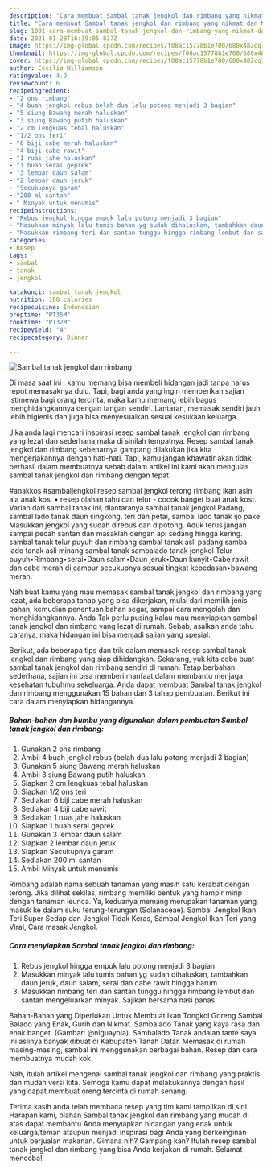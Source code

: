 ```yaml
---
description: "Cara membuat Sambal tanak jengkol dan rimbang yang nikmat dan Mudah Dibuat"
title: "Cara membuat Sambal tanak jengkol dan rimbang yang nikmat dan Mudah Dibuat"
slug: 1001-cara-membuat-sambal-tanak-jengkol-dan-rimbang-yang-nikmat-dan-mudah-dibuat
date: 2021-01-28T16:39:05.837Z
image: https://img-global.cpcdn.com/recipes/f08ac15778b1e700/680x482cq70/sambal-tanak-jengkol-dan-rimbang-foto-resep-utama.jpg
thumbnail: https://img-global.cpcdn.com/recipes/f08ac15778b1e700/680x482cq70/sambal-tanak-jengkol-dan-rimbang-foto-resep-utama.jpg
cover: https://img-global.cpcdn.com/recipes/f08ac15778b1e700/680x482cq70/sambal-tanak-jengkol-dan-rimbang-foto-resep-utama.jpg
author: Cecilia Williamson
ratingvalue: 4.9
reviewcount: 6
recipeingredient:
- "2 ons rimbang"
- "4 buah jengkol rebus belah dua lalu potong menjadi 3 bagian"
- "5 siung Bawang merah haluskan"
- "3 siung Bawang putih haluskan"
- "2 cm lengkuas tebal haluskan"
- "1/2 ons teri"
- "6 biji cabe merah haluskan"
- "4 biji cabe rawit"
- "1 ruas jahe haluskan"
- "1 buah serai geprek"
- "3 lembar daun salam"
- "2 lembar daun jeruk"
- "Secukupnya garam"
- "200 ml santan"
- " Minyak untuk menumis"
recipeinstructions:
- "Rebus jengkol hingga empuk lalu potong menjadi 3 bagian"
- "Masukkan minyak lalu tumis bahan yg sudah dihaluskan, tambahkan daun jeruk, daun salam, serai dan cabe rawit hingga harum"
- "Masukkan rimbang teri dan santan tunggu hingga rimbang lembut dan santan mengeluarkan minyak. Sajikan bersama nasi panas"
categories:
- Resep
tags:
- sambal
- tanak
- jengkol

katakunci: sambal tanak jengkol 
nutrition: 160 calories
recipecuisine: Indonesian
preptime: "PT35M"
cooktime: "PT32M"
recipeyield: "4"
recipecategory: Dinner

---
```



![Sambal tanak jengkol dan rimbang](https://img-global.cpcdn.com/recipes/f08ac15778b1e700/680x482cq70/sambal-tanak-jengkol-dan-rimbang-foto-resep-utama.jpg)

Di masa  saat ini , kamu memang bisa membeli hidangan jadi tanpa harus repot memasaknya dulu. Tapi, bagi anda yang ingin memberikan sajian istimewa bagi orang tercinta, maka kamu memang lebih bagus menghidangkannya dengan tangan sendiri. Lantaran, memasak sendiri jauh lebih higienis dan juga bisa menyesuaikan sesuai kesukaan keluarga.

Jika anda lagi mencari inspirasi resep sambal tanak jengkol dan rimbang yang lezat dan sederhana,maka di sinilah tempatnya. Resep sambal tanak jengkol dan rimbang  sebenarnya gampang dilakukan jika kita mengerjakannya dengan hati-hati. Tapi, kamu jangan khawatir akan tidak berhasil dalam membuatnya 
sebab dalam artikel ini kami akan mengulas sambal tanak jengkol dan rimbang dengan tepat.  

#anakkos #sambaljengkol resep sambal jengkol terong rimbang ikan asin ala anak kos. • resep olahan tahu dan telur - cocok banget buat anak kost. Varian dari sambal tanak ini, diantaranya sambal tanak jengkol Padang, sambal lado tanak daun singkong, teri dan petai, sambal lado tanak ijo pake Masukkan jengkol yang sudah direbus dan dipotong. Aduk terus jangan sampai pecah santan dan masaklah dengan api sedang hingga kering. sambal tanak telur puyuh dan rimbang sambal tanak asli padang samba lado tanak asli minang sambal tanak sambalado tanak jengkol Telur puyuh•Rimbang•serai•Daun salam•Daun jeruk•Daun kunyit•Cabe rawit dan cabe merah di campur secukupnya sesuai tingkat kepedasan•bawang merah.

Nah buat kamu yang mau memasak sambal tanak jengkol dan rimbang yang lezat, ada beberapa tahap yang bisa dikerjakan, mulai dari memilih jenis bahan, kemudian penentuan bahan segar, sampai cara mengolah dan menghidangkannya. Anda Tak perlu pusing kalau mau menyiapkan sambal tanak jengkol dan rimbang yang lezat di rumah. Sebab, asalkan anda  tahu caranya, maka hidangan ini bisa menjadi sajian yang spesial.

Berikut, ada beberapa tips dan trik dalam memasak resep sambal tanak jengkol dan rimbang yang siap dihidangkan. Sekarang, yuk kita coba buat sambal tanak jengkol dan rimbang sendiri di rumah. Tetap berbahan sederhana, sajian ini bisa memberi manfaat dalam membantu menjaga kesehatan tubuhmu sekeluarga. Anda dapat membuat Sambal tanak jengkol dan rimbang menggunakan 15 bahan dan 3 tahap pembuatan. Berikut ini cara dalam menyiapkan hidangannya.

<!--inarticleads1-->

##### Bahan-bahan dan bumbu yang digunakan dalam pembuatan Sambal tanak jengkol dan rimbang:

1. Gunakan 2 ons rimbang
1. Ambil 4 buah jengkol rebus (belah dua lalu potong menjadi 3 bagian)
1. Gunakan 5 siung Bawang merah haluskan
1. Ambil 3 siung Bawang putih haluskan
1. Siapkan 2 cm lengkuas tebal haluskan
1. Siapkan 1/2 ons teri
1. Sediakan 6 biji cabe merah haluskan
1. Sediakan 4 biji cabe rawit
1. Sediakan 1 ruas jahe haluskan
1. Siapkan 1 buah serai geprek
1. Gunakan 3 lembar daun salam
1. Siapkan 2 lembar daun jeruk
1. Siapkan Secukupnya garam
1. Sediakan 200 ml santan
1. Ambil  Minyak untuk menumis


Rimbang adalah nama sebuah tanaman yang masih satu kerabat dengan terong. Jika dilihat sekilas, rimbang memiliki bentuk yang hampir mirip dengan tanaman leunca. Ya, keduanya memang merupakan tanaman yang masuk ke dalam suku terung-terungan (Solanaceae). Sambal Jengkol Ikan Teri Super Sedap dan Jengkol Tidak Keras, Sambal Jengkol Ikan Teri yang Viral, Cara masak Jengkol. 

<!--inarticleads2-->

##### Cara menyiapkan Sambal tanak jengkol dan rimbang:

1. Rebus jengkol hingga empuk lalu potong menjadi 3 bagian
1. Masukkan minyak lalu tumis bahan yg sudah dihaluskan, tambahkan daun jeruk, daun salam, serai dan cabe rawit hingga harum
1. Masukkan rimbang teri dan santan tunggu hingga rimbang lembut dan santan mengeluarkan minyak. Sajikan bersama nasi panas


Bahan-Bahan yang Diperlukan Untuk Membuat Ikan Tongkol Goreng Sambal Balado yang Enak, Gurih dan Nikmat. Sambalado Tanak yang kaya rasa dan enak banget. (Gambar: @niguayola). Sambalado Tanak andalan tante saya ini aslinya banyak dibuat di Kabupaten Tanah Datar. Memasak di rumah masing-masing, sambal ini menggunakan berbagai bahan. Resep dan cara membuatnya mudah kok. 

Nah, itulah artikel mengenai  sambal tanak jengkol dan rimbang  yang praktis dan mudah versi kita. Semoga kamu dapat melakukannya dengan hasil yang dapat membuat oreng tercinta di rumah senang. 

Terima kasih anda telah membaca resep yang tim kami tampilkan di sini. Harapan kami, olahan  Sambal tanak jengkol dan rimbang yang mudah di atas dapat membantu Anda menyiapkan hidangan yang enak untuk keluarga/teman ataupun menjadi inspirasi bagi Anda yang berkeinginan untuk berjualan makanan. Gimana nih? Gampang kan? Itulah resep sambal tanak jengkol dan rimbang yang bisa Anda kerjakan di rumah. Selamat mencoba!

